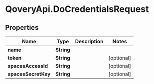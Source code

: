 # QoveryApi.DoCredentialsRequest

## Properties

Name | Type | Description | Notes
------------ | ------------- | ------------- | -------------
**name** | **String** |  | 
**token** | **String** |  | [optional] 
**spacesAccessId** | **String** |  | [optional] 
**spacesSecretKey** | **String** |  | [optional] 


